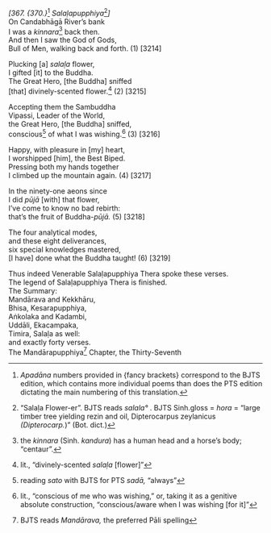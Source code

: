 *\[367. {370.}*[^1] *Salaḷapupphiya*[^2]*\]*  
On Candabhāgā River’s bank  
I was a *kinnara*[^3] back then.  
And then I saw the God of Gods,  
Bull of Men, walking back and forth. (1) \[3214\]

Plucking \[a\] *salaḷa* flower,  
I gifted \[it\] to the Buddha.  
The Great Hero, \[the Buddha\] sniffed  
\[that\] divinely-scented flower.[^4] (2) \[3215\]

Accepting them the Sambuddha  
Vipassi, Leader of the World,  
the Great Hero, \[the Buddha\] sniffed,  
conscious[^5] of what I was wishing.[^6] (3) \[3216\]

Happy, with pleasure in \[my\] heart,  
I worshipped \[him\], the Best Biped.  
Pressing both my hands together  
I climbed up the mountain again. (4) \[3217\]

In the ninety-one aeons since  
I did *pūjā* \[with\] that flower,  
I’ve come to know no bad rebirth:  
that’s the fruit of Buddha-*pūjā.* (5) \[3218\]

The four analytical modes,  
and these eight deliverances,  
six special knowledges mastered,  
\[I have\] done what the Buddha taught! (6) \[3219\]

Thus indeed Venerable Salaḷapupphiya Thera spoke these verses.  
The legend of Salaḷapupphiya Thera is finished.  
The Summary:  
Mandārava and Kekkhāru,  
Bhisa, Kesarapupphiya,  
Aṅkolaka and Kadambi,  
Uddāli, Ekacampaka,  
Timira, Salaḷa as well:  
and exactly forty verses.  
The Mandārapupphiya[^7] Chapter, the Thirty-Seventh

[^1]: *Apadāna* numbers provided in {fancy brackets} correspond to the BJTS edition, which contains more individual poems than does the PTS edition dictating the main numbering of this translation.

[^2]: “Salaḷa Flower-er”. BJTS reads *salala°* . BJTS Sinh.gloss = *hora* = “large timber tree yielding rezin and oil, Dipterocarpus zeylanicus *(Dipterocarp.*)” (Bot. dict.)

[^3]: the *kinnara* (Sinh. *kandura*) has a human head and a horse’s body; “centaur”.

[^4]: lit., “divinely-scented *salaḷa* \[flower\]”

[^5]: reading *sato* with BJTS for PTS *sadā,* “always”

[^6]: lit., “conscious of me who was wishing,” or, taking it as a genitive absolute construction, “conscious/aware when I was wishing \[for it\]”

[^7]: BJTS reads *Mandārava,* the preferred Pāli spelling
